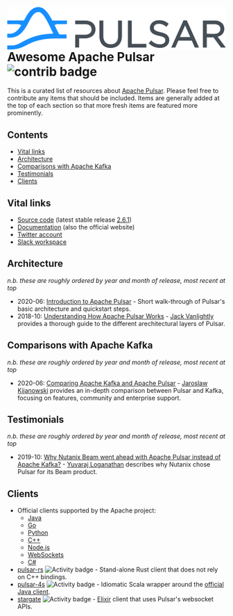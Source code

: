 [<img src="https://github.com/jghoman/awesome-apache-pulsar/raw/master/apache-pulsar-logo.png" align="right">](https://pulsar.apache.org/)
# Awesome Apache Pulsar ![contrib badge](https://img.shields.io/github/contributors/jghoman/awesome-apache-pulsar.svg)
This is a curated list of resources about [Apache Pulsar](https://pulsar.apache.org/).  Please feel free to contribute any items that should be included. Items are generally added at the top of each section so that more fresh items are featured more prominently.

## Contents
- [Vital links](#vital-links)
- [Architecture](#architecture)
- [Comparisons with Apache Kafka](#comparisons-with-apache-kafka)
- [Testimonials](#testimonials)
- [Clients](#clients)

## Vital links
- [Source code](https://github.com/apache/pulsar/) (latest stable release [2.6.1](https://github.com/apache/airflow/tree/1.10.12))
- [Documentation](https://pulsar.apache.org/) (also the official website)
- [Twitter account](https://twitter.com/apache_pulsar?lang=en)
- [Slack workspace](https://apache-pulsar.slack.com/)

## Architecture
_n.b. these are roughly ordered by year and month of release, most recent at top_
- 2020-06: [Introduction to Apache Pulsar](https://www.baeldung.com/apache-pulsar) - Short walk-through of Pulsar's basic architecture and quickstart steps.
- 2018-10: [Understanding How Apache Pulsar Works](https://jack-vanlightly.com/blog/2018/10/2/understanding-how-apache-pulsar-works) -  [Jack Vanlightly](https://twitter.com/vanlightly) provides a thorough guide to the different arechitectural layers of Pulsar.

## Comparisons with Apache Kafka
_n.b. these are roughly ordered by year and month of release, most recent at top_
- 2020-06: [Comparing Apache Kafka and Apache Pulsar](https://blog.softwaremill.com/comparing-apache-kafka-and-apache-pulsar-3bd44e00f304) - [Jaroslaw Kijanowski](https://twitter.com/jkijanowski) provides an in-depth comparison between Pulsar and Kafka, focusing on features, community and enterprise support.

## Testimonials
_n.b. these are roughly ordered by year and month of release, most recent at top_
- 2019-10: [Why Nutanix Beam went ahead with Apache Pulsar instead of Apache Kafka?](https://medium.com/@yuvarajl/why-nutanix-beam-went-ahead-with-apache-pulsar-instead-of-apache-kafka-1415f592dbbb) - [Yuvaraj Loganathan](https://www.linkedin.com/in/yuvarajl) describes why Nutanix chose Pulsar for its Beam product.

## Clients
- Official clients supported by the Apache project:
  - [Java](https://pulsar.apache.org/docs/en/client-libraries-java)
  - [Go](https://pulsar.apache.org/docs/en/client-libraries-go)
  - [Python](https://pulsar.apache.org/docs/en/client-libraries-python)
  - [C++](https://pulsar.apache.org/docs/en/client-libraries-cpp)
  - [Node.js](https://pulsar.apache.org/docs/en/client-libraries-node)
  - [WebSockets](https://pulsar.apache.org/docs/en/client-libraries-websocket)
  - [C#](https://pulsar.apache.org/docs/en/client-libraries-dotnet)
- [pulsar-rs](https://github.com/wyyerd/pulsar-rs) ![Activity badge](https://img.shields.io/github/commit-activity/m/wyyerd/pulsar-rs) - Stand-alone Rust client that does not rely on C++ bindings.
- [pulsar-4s](https://github.com/sksamuel/pulsar4s) ![Activity badge](https://img.shields.io/github/commit-activity/m/sksamuel/pulsar4s) - Idiomatic Scala wrapper around the [official Java client](https://pulsar.apache.org/docs/en/client-libraries-java).
- [stargate](https://github.com/jeffgrunewald/stargate) ![Activity badge](https://img.shields.io/github/commit-activity/m/jeffgrunewald/stargate) - [Elixir](https://elixir-lang.org/) client that uses Pulsar's websocket APIs.
